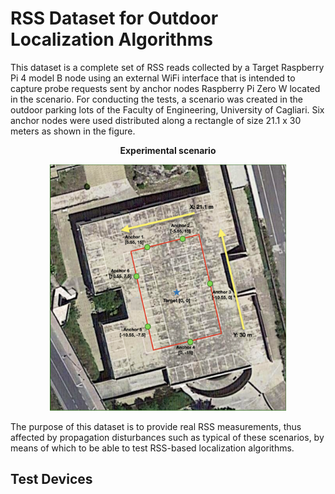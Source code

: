 # RSS Dataset for Outdoor Localization Algorithms
This dataset is a complete set of RSS reads collected by a Target Raspberry Pi 4 model B node using an external WiFi interface that is intended to capture probe requests sent by anchor nodes Raspberry Pi Zero W located in the scenario.
For conducting the tests, a scenario was created in the outdoor parking lots of the Faculty of Engineering, University of Cagliari. Six anchor nodes were used distributed along a rectangle of size 21.1 x 30 meters as shown in the figure.

<p align="center">
  <b> Experimental scenario </b>
</p>
<p align="center">
<img src="Test fisici.png" width="75%" height="75%">
</p>

The purpose of this dataset is to provide real RSS measurements, thus affected by propagation disturbances such as typical of these scenarios, by means of which to be able to test RSS-based localization algorithms. 

## Test Devices
